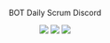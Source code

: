 <p align="center"> 
BOT Daily Scrum Discord
</p>
<p align="center"> 
 <a href="https://www.python.org/"><img src="https://img.shields.io/badge/Linguagem%3A-Python-green"/></a>
 <a href="https://discordpy.readthedocs.io/en/stable/"><img src="https://img.shields.io/badge/Biblioteca%3A-Discord.py-blue"/></a>
 <a href="https://squarecloud.app/"><img src="https://img.shields.io/badge/Servidor%3A-Square Cloud-purple"/></a>
</p>

